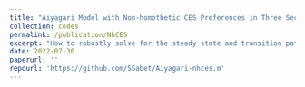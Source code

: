 ```yaml
---
title: "Aiyagari Model with Non-homothetic CES Preferences in Three Sectors: Steady State and Transition"
collection: codes
permalink: /publication/NhCES
excerpt: "How to robustly solve for the steady state and transition paths of an Aiyagari model in continuous-time with non-homothetic CES preferences (as in Lashkari-et-al (2021)) and three sectors? The Matlab code below proposes an algorithm based on a predefined approximation of the marginal utility of expenditure using the so-called Chebyshev technology. Transition path in response to one or several series of MIT shocks can be efficiently solved for using a first-order perturbation of the marginal utility function approximation, along the transition path. The implementation below uses the excellent Chebfun package for Matlab, but a similar implementation is available in Julia upon request."
date: 2022-07-30
paperurl: ''
repourl: 'https://github.com/SSabet/Aiyagari-nhces.m'
---
```

